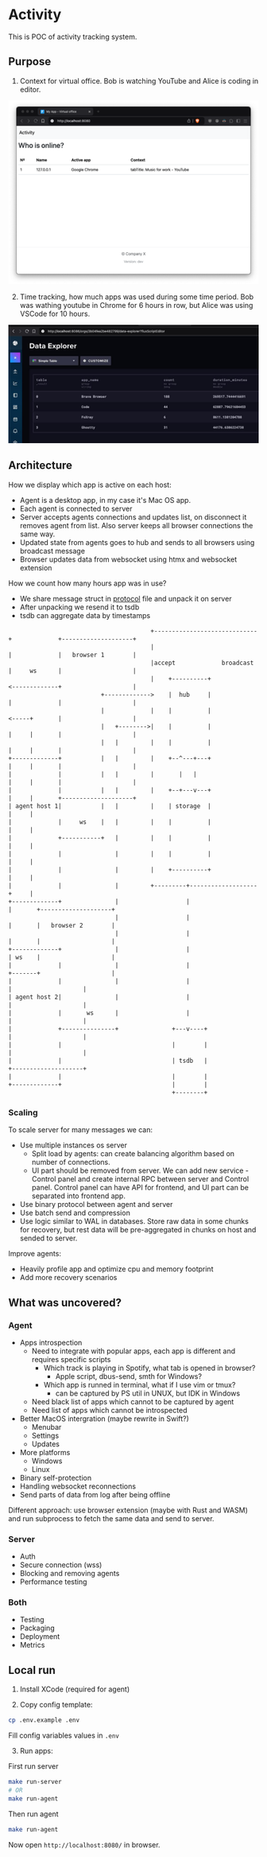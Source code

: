# Activity

This is POC of activity tracking system.

## Purpose

1. Context for virtual office. Bob is watching YouTube and Alice is coding in editor.

![Demo](./screenshots/demo_1.png)

2. Time tracking, how much apps was used during some time period. Bob was wathing youtube in Chrome for 6 hours in row, but Alice was using VSCode for 10 hours.

![Demo](./screenshots/demo_2.jpg)


## Architecture

How we display which app is active on each host:
- Agent is a desktop app, in my case it's Mac OS app.
- Each agent is connected to server
- Server accepts agents connections and updates list, on disconnect it removes agent from list. Also server keeps all browser connections the same way.
- Updated state from agents goes to hub and sends to all browsers using broadcast message
- Browser updates data from websocket using htmx and websocket extension

How we count how many hours app was in use?
- We share message struct in [protocol](./internal/model/protocol.go) file and unpack it on server
- After unpacking we resend it to tsdb
- tsdb can aggregate data by timestamps

```
                                        +-----------------------------+             +--------------------+
                                        |                             |             |   browser 1        |
                                        |accept             broadcast |     ws      |                    |
                                        |    +----------+             <-------------+                    |
                          +------------->    |  hub     |             |             |                    |
                          |             |    |          |             <-----+       |                    |
                          |   +-------->|    |          |             |     |       |                    |
                          |   |         |    |          |             |     |       |                    |
+-------------+           |   |         |    +--^---+---+             |     |       |                    |
|             |           |   |         |       |   |                 |     |       |                    |
|             |           |   |         |    +--+---v---+             |     |       +--------------------+
| agent host 1|           |   |         |    | storage  |             |     |
|             |     ws    |   |         |    |          |             |     |
|             +-----------+   |         |    |          |             |     |
|             |               |         |    |          |             |     |
|             |               |         |    +----------+             |     |
|             |               |         +---------+-------------------+     |
+-------------+               |                   |                         |       +--------------------+
                              |                   |                         |       |   browser 2        |
                              |                   |                         |       |                    |
+-------------+               |                   |                         | ws    |                    |
|             |               |                   |                         +-------+                    |
|             |               |                   |                                 |                    |
| agent host 2|               |                   |                                 |                    |
|             |       ws      |                   |                                 |                    |
|             +---------------+               +---v----+                            |                    |
|             |                               |        |                            |                    |
|             |                               | tsdb   |                            +--------------------+
|             |                               |        |
+-------------+                               |        |
                                              +--------+
```

### Scaling

To scale server for many messages we can:
- Use multiple instances os server
    - Split load by agents: can create balancing algorithm based on number of connections.
    - UI part should be removed from server. We can add new service - Control panel and create internal RPC between server and Control panel. Control panel can have API for frontend, and UI part can be separated into frontend app.
- Use binary protocol between agent and server
- Use batch send and compression
- Use logic similar to WAL in databases. Store raw data in some chunks for recovery, but rest data will be pre-aggregated in chunks on host and sended to server.

Improve agents:
- Heavily profile app and optimize cpu and memory footprint
- Add more recovery scenarios

## What was uncovered?

### Agent

- Apps introspection
    - Need to integrate with popular apps, each app is different and requires specific scripts
        - Which track is playing in Spotify, what tab is opened in browser?
            - Apple script, dbus-send, smth for Windows?
        - Which app is runned in terminal, what if I use vim or tmux?
            - can be captured by PS util in UNUX, but IDK in Windows
    - Need black list of apps which cannot to be captured by agent
    - Need list of apps which cannot be introspected
- Better MacOS intergration (maybe rewrite in Swift?)
    - Menubar
    - Settings
    - Updates
- More platforms
    - Windows
    - Linux
- Binary self-protection
- Handling websocket reconnections
- Send parts of data from log after being offline

Different approach: use browser extension (maybe with Rust and WASM) and run subprocess to fetch the same data and send to server.

### Server

- Auth
- Secure connection (wss)
- Blocking and removing agents
- Performance testing

### Both

- Testing
- Packaging
- Deployment
- Metrics

## Local run

1. Install XCode (required for agent)

2. Copy config template:

```sh
cp .env.example .env
```

Fill config variables values in `.env`

3. Run apps:

First run server

```sh
make run-server
# OR
make run-agent
```

Then run agent

```sh
make run-agent
```

Now open `http://localhost:8080/` in browser.

